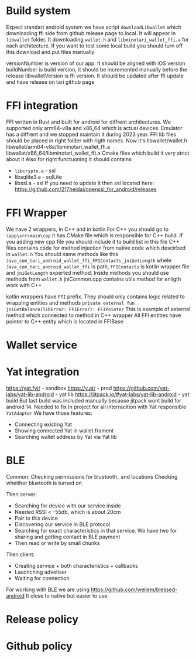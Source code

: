 # Build system
Expect standart android system we have script `downloadLibwallet` which downloading ffi side from github release page to local. It will appear in `libwallet` folder. It downloading `wallet.h` and `libminotari_wallet_ffi.a` for each architecture.
If you want to test some local build you should turn off this download and put files manually

versionNumber is version of our app. It should be aligned with iOS version
buildNumber is build version, it should be incremented manually before the release
libwalletVersion is ffi version. It should be updated after ffi update and have release on tari github page





# FFI integration
FFI written in Rust and built for android for diffrent architectures. We supported only arm64-v8a and x86_64 which is actual devices. Emulator has a diffrent and we stopped maintain it during 2023 year.
FFI lib files should be placed in right folder with rigth names. Now it's
libwallet/wallet.h
libwallet/arm64-v8a/libminotari_wallet_ffi.a
libwallet/x86_64/libminotari_wallet_ffi.a
Cmake files which build it very strict about it
Also for right functuoning it should contains
* `libcrypto.a` - ssl
* libsqlite3.a - sqlLite
* libssl.a - ssl
If you need to update it then ssl located here:
https://github.com/217heidai/openssl_for_android/releases





# FFI Wrapper
We have 2 wrappers, in C++ and in kotlin
For C++ you should go to `\app\src\main\cpp`
It has CMake file which is responsible for C++ build. If you adding new cpp file you should include it to build list in this file
C++ files contains code for method injection from native code which descirbed in `wallet.h`
You should name methods like this
`Java_com_tari_android_wallet_ffi_FFIContacts_jniGetLength`
whele `Java_com_tari_android_wallet_ffi` is path, `FFIContacts` is kotlin wrapper file and `jniGetLength` experted method.
Inside methods you should use methods from `wallet.h`
jniCommon.cpp contains utils method for enligth work with C++

kotlin wrappers have `FFI` prefix. They should only contains logic related to wrapping entities and methods
`private external fun jniGetBalance(libError: FFIError): FFIPointer`
This is example of external method which connected to method in C++ wrapper
All FFI entities have pointer to C++ entity which is located in FFIBase



# Wallet service





# Yat integration
https://yat.fyi/ - sandbox
https://y.at/ - prod
https://github.com/yat-labs/yat-lib-android - yat lib
https://jitpack.io/#yat-labs/yat-lib-android - yat build
But last build was included manually because jitpack wont build for android 14. Needed to fix
In project for all interracition with Yat responsible `YatAdapter`
We have those features:
* Connecting existing Yat
* Showing connected Yat in wallet frament
* Searching wallet address by Yat via Yat lib 




# BLE
Common:
Checking permissions for bluetooth_ and locations
Checking wheither bluetooth is turned on

Then server:
* Searching for device with our service inside
* Needed RSSI < -55db, which is about 20cm
* Pair to this device
* Discovering our service in BLE protocol
* Searching for exact characteristics in that service. We have two for sharing and getting contact in BLE payment
* Then read or write by small chunks

Then client:
* Creating service + both characteristics + callbacks
* Laucnching advetiser
* Waiting for connection

For working with BLE we are using 
https://github.com/weliem/blessed-android
It close to native but easier to use





# Release policy




# Github policy